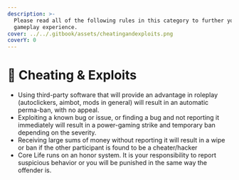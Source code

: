 ```yaml
---
description: >-
  Please read all of the following rules in this category to further your
  gameplay experience.
cover: ../../.gitbook/assets/cheatingandexploits.png
coverY: 0
---
```


# 🚫 Cheating & Exploits



* Using third-party software that will provide an advantage in roleplay (autoclickers, aimbot, mods in general) will result in an automatic perma-ban, with no appeal.
* Exploiting a known bug or issue, or finding a bug and not reporting it immediately will result in a power-gaming strike and temporary ban depending on the severity.
* Receiving large sums of money without reporting it will result in a wipe or ban if the other participant is found to be a cheater/hacker
* Core Life runs on an honor system. It is your responsibility to report suspicious behavior or you will be punished in the same way the offender is.
